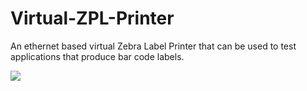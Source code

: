 # Virtual-ZPL-Printer
An ethernet based virtual Zebra Label Printer that can be used to test applications that produce bar code labels.

![](https://github.com/porrey/Virtual-ZPL-Printer/raw/main/Images/VirtualZplPrinter.png)
